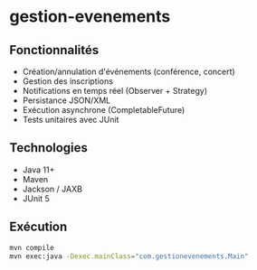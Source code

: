 # gestion-evenements

## Fonctionnalités
- Création/annulation d'événements (conférence, concert)
- Gestion des inscriptions
- Notifications en temps réel (Observer + Strategy)
- Persistance JSON/XML
- Exécution asynchrone (CompletableFuture)
- Tests unitaires avec JUnit

## Technologies
- Java 11+
- Maven
- Jackson / JAXB
- JUnit 5

## Exécution
```bash
mvn compile
mvn exec:java -Dexec.mainClass="com.gestionevenements.Main"
